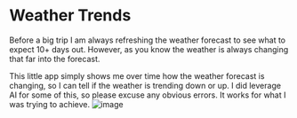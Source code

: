 # Weather Trends
Before a big trip I am always refreshing the weather forecast to see what to expect 10+ days out. However, as you know the weather is always changing that far into the forecast.

This little app simply shows me over time how the weather forecast is changing, so I can tell if the weather is trending down or up. I did leverage AI for some of this, so please excuse any obvious errors. It works for what I was trying to achieve.
![image](https://github.com/user-attachments/assets/0b75c63f-fe9c-44fe-9f82-22ee44fa9744)
